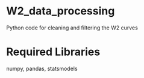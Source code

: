 # W2_data_processing
Python code for cleaning and filtering the W2 curves

# Required Libraries
numpy, pandas, statsmodels

